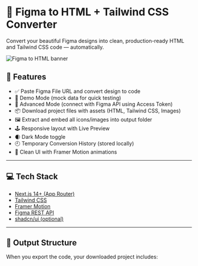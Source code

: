 # 🎨 Figma to HTML + Tailwind CSS Converter

Convert your beautiful Figma designs into clean, production-ready HTML and Tailwind CSS code — automatically.

![Figma to HTML banner](public/banner.png)

## 🚀 Features

- ✅ Paste Figma File URL and convert design to code
- 🧪 Demo Mode (mock data for quick testing)
- 🔐 Advanced Mode (connect with Figma API using Access Token)
- 📦 Download project files with assets (HTML, Tailwind CSS, Images)
- 🖼️ Extract and embed all icons/images into output folder
- 🕹️ Responsive layout with Live Preview
- 🌒 Dark Mode toggle
- 🕘 Temporary Conversion History (stored locally)
- 🎨 Clean UI with Framer Motion animations

---

## 💻 Tech Stack

- [Next.js 14+ (App Router)](https://nextjs.org/)
- [Tailwind CSS](https://tailwindcss.com/)
- [Framer Motion](https://www.framer.com/motion/)
- [Figma REST API](https://www.figma.com/developers/api)
- [shadcn/ui (optional)](https://ui.shadcn.com/)

---

## 📁 Output Structure

When you export the code, your downloaded project includes:

